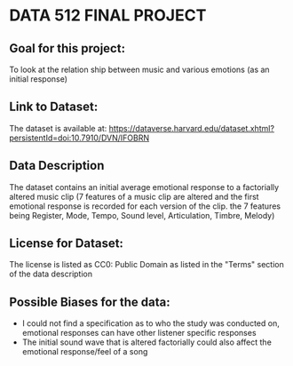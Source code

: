 # DATA 512 FINAL PROJECT 

## Goal for this project:
To look at the relation ship between music and various emotions (as an initial response)

## Link to Dataset:

The dataset is available at: https://dataverse.harvard.edu/dataset.xhtml?persistentId=doi:10.7910/DVN/IFOBRN

## Data Description

The dataset contains an initial average emotional response to a factorially altered music clip (7 features of a music clip are altered and the first emotional response is recorded for each version of the clip. the 7 features being Register, Mode, Tempo, Sound level, Articulation, Timbre, Melody)

## License for Dataset:

The license is listed as CC0: Public Domain as listed in the "Terms" section of the data description

## Possible Biases for the data:

- I could not find a specification as to who the study was conducted on, emotional responses can have other listener specific responses
- The initial sound wave that is altered factorially could also affect the emotional response/feel of a song

